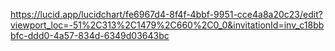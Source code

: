https://lucid.app/lucidchart/fe6967d4-8f4f-4bbf-9951-cce4a8a20c23/edit?viewport_loc=-51%2C313%2C1479%2C660%2C0_0&invitationId=inv_c18bbbfc-ddd0-4a57-834d-6349d03643bc
